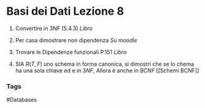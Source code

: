 # Basi dei Dati Lezione 8

1. Convertire in 3NF (5.4.3) *Libro*

2. Per casa dimostrare non dipendenza *Su moodle*

3. Trovare le Dipendenze funzionali P.151 *Libro*

4.  SIA $R(T,F)$ uno schema in forma canonica, si dimostri che se lo chema ha una sola chiave ed e in $3NF$, Allora è anche in $BCNF$ [[Schemi BCNF]]




### Tags 
#Databases
